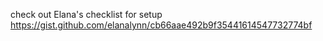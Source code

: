 check out Elana's checklist for setup https://gist.github.com/elanalynn/cb66aae492b9f35441614547732774bf
